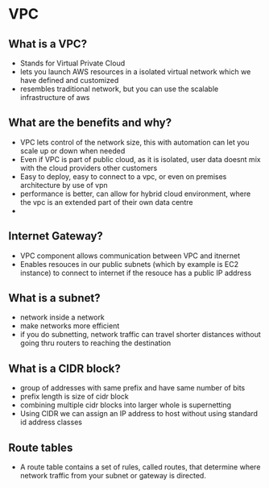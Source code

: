 # VPC

## What is a VPC?

* Stands for Virtual Private Cloud
* lets you launch AWS resources in a isolated virtual network which we have defined and customized
* resembles traditional network, but you can use the scalable infrastructure of aws



## What are the benefits and why?
* VPC lets control of the network size, this with automation can let you scale up or down when needed
* Even if VPC is part of public cloud, as it is isolated, user data doesnt mix with the cloud providers other customers
* Easy to deploy, easy to connect to a vpc, or even on premises architecture by use of vpn
* performance is better, can allow for hybrid cloud environment, where the vpc is an extended part of their own data centre
* 


## Internet Gateway?
* VPC component allows communication between VPC and itnernet
* Enables resouces in  our public subnets (which by example is EC2 instance) to connect to internet if the resouce has a
public IP address



## What is a subnet?
* network inside a network
* make networks more efficient
* if you do subnetting, network traffic can travel shorter distances without going thru routers to reaching the destination



## What is a CIDR block?
* group of addresses with same prefix and have same number of bits
* prefix length is size of cidr block
* combining multiple cidr blocks into larger whole is supernetting
* Using CIDR we can assign an IP address to host without using standard id address classes

## Route tables
* A route table contains a set of rules, 
called routes, that determine where network traffic from your subnet or gateway is directed.
